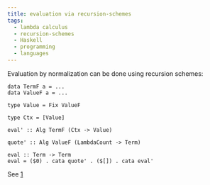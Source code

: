 ```yaml
---
title: evaluation via recursion-schemes
tags:
  - lambda calculus
  - recursion-schemes
  - Haskell
  - programming
  - languages
---
```


Evaluation by normalization can be done using recursion schemes:

```
data TermF a = ...
data ValueF a = ...

type Value = Fix ValueF

type Ctx = [Value]

eval' :: Alg TermF (Ctx -> Value)

quote' :: Alg ValueF (LambdaCount -> Term)

eval :: Term -> Term
eval = ($0) . cata quote' . ($[]) . cata eval'
```

See [1]

[1]: ./2017102.md
